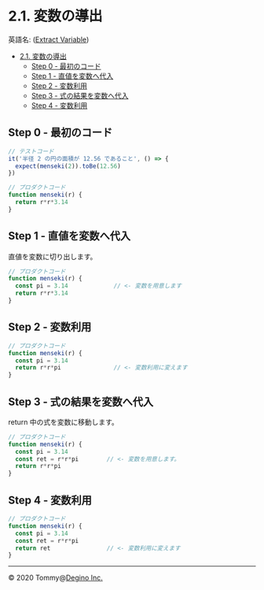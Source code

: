 # 2.1. 変数の導出

英語名:  ([Extract Variable](https://refactoring.com/catalog/extractVariable.html))

<!-- TOC -->

- [2.1. 変数の導出](#21-変数の導出)
  - [Step 0 - 最初のコード](#step-0---最初のコード)
  - [Step 1 - 直値を変数へ代入](#step-1---直値を変数へ代入)
  - [Step 2 - 変数利用](#step-2---変数利用)
  - [Step 3 - 式の結果を変数へ代入](#step-3---式の結果を変数へ代入)
  - [Step 4 - 変数利用](#step-4---変数利用)

<!-- /TOC -->

## Step 0 - 最初のコード

```js
// テストコード
it('半径 2 の円の面積が 12.56 であること', () => {
  expect(menseki(2)).toBe(12.56)
})

// プロダクトコード
function menseki(r) {
  return r*r*3.14
}
```

## Step 1 - 直値を変数へ代入

直値を変数に切り出します。

```js
// プロダクトコード
function menseki(r) {
  const pi = 3.14             // <- 変数を用意します
  return r*r*3.14
}
```

## Step 2 - 変数利用

```js
// プロダクトコード
function menseki(r) {
  const pi = 3.14
  return r*r*pi               // <- 変数利用に変えます
}
```

## Step 3 - 式の結果を変数へ代入

return 中の式を変数に移動します。

```js
// プロダクトコード
function menseki(r) {
  const pi = 3.14
  const ret = r*r*pi        // <- 変数を用意します。
  return r*r*pi
}
```

## Step 4 - 変数利用

```js
// プロダクトコード
function menseki(r) {
  const pi = 3.14
  const ret = r*r*pi
  return ret                // <- 変数利用に変えます
}
```

---

&copy; 2020 Tommy@[Degino Inc.](https://www.degino.com/)
